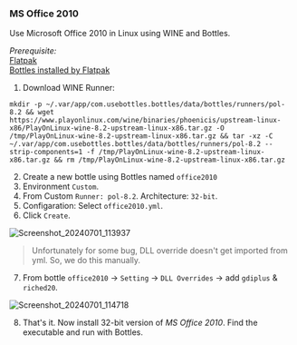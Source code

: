 ### MS Office 2010
Use Microsoft Office 2010 in Linux using WINE and Bottles.

*Prerequisite:*   
[Flatpak](https://flatpak.org/setup/)  
[Bottles installed by Flatpak](https://flathub.org/apps/com.usebottles.bottles)  


1. Download WINE Runner:
```
mkdir -p ~/.var/app/com.usebottles.bottles/data/bottles/runners/pol-8.2 && wget https://www.playonlinux.com/wine/binaries/phoenicis/upstream-linux-x86/PlayOnLinux-wine-8.2-upstream-linux-x86.tar.gz -O /tmp/PlayOnLinux-wine-8.2-upstream-linux-x86.tar.gz && tar -xz -C ~/.var/app/com.usebottles.bottles/data/bottles/runners/pol-8.2 --strip-components=1 -f /tmp/PlayOnLinux-wine-8.2-upstream-linux-x86.tar.gz && rm /tmp/PlayOnLinux-wine-8.2-upstream-linux-x86.tar.gz
```

2. Create a new bottle using Bottles named `office2010`  
3. Environment `Custom`.  
4. From Custom `Runner: pol-8.2`. Architecture: `32-bit`.  
5. Configaration: Select `office2010.yml`.  
6. Click `Create`.
   
![Screenshot_20240701_113937](https://github.com/tazihad/msoffice-bottle/assets/19417232/916c186a-08c8-4b81-8504-21ae0bab7dd3)  

> Unfortunately for some bug, DLL override doesn't get imported from yml. So, we do this manually.
7. From bottle `office2010` -> `Setting` -> `DLL Overrides` -> add `gdiplus` & `riched20`.

![Screenshot_20240701_114718](https://github.com/tazihad/msoffice-bottle/assets/19417232/ef064bed-62aa-4349-9424-7188cb4f6cb0)  

8. That's it. Now install 32-bit version of *MS Office 2010*. Find the executable and run with Bottles.
